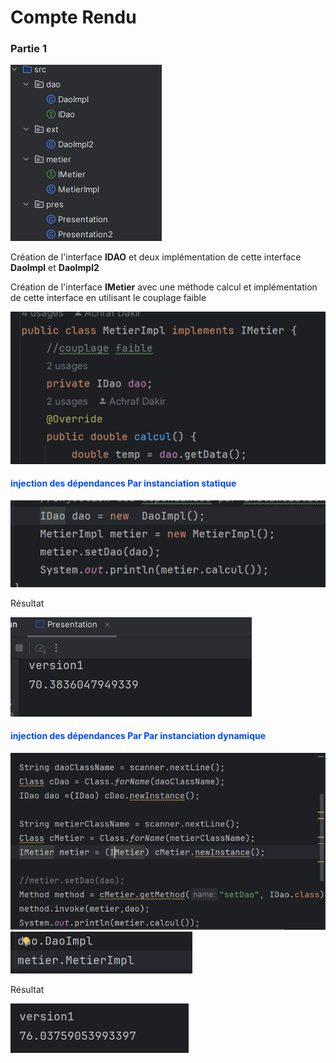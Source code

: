 <h1>Compte Rendu</h1>
<h3>Partie 1</h3>
<img src="pictures/struct.png">
<p>
Création de l'interface <strong>IDAO</strong> et deux implémentation de cette interface <strong>DaoImpl</strong> et <strong>DaoImpl2</strong>
</p>
<p>
Création de l'interface <strong>IMetier</strong> avec une méthode calcul et implémentation de cette interface en utilisant le couplage faible
</p>
<img src="pictures/screen1.png">
<h4 style="color: #0048ff">injection des dépendances Par instanciation statique</h4>
<img src="pictures/screen2.png">
<p>Résultat</p>
<img src="pictures/screen3.png">
<h4 style="color: #0048ff">injection des dépendances Par Par instanciation dynamique</h4>
<img src="pictures/screen4.png">
<img src="pictures/screen5.png">
<p>Résultat</p>
<img src="pictures/screen6.png">
